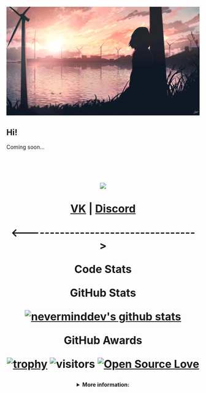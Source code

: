 <p align="center">
  <a href="https://vk.com/devildesigner"><img src="./img/../.github/img/github.png" alt="nevermind banner"></a>
</p>
 
## Hi!
Coming soon...

<body>
    <center>
<h1 align="center">
<br>
    <div align="center">
    <img src="https://lanyard-profile-readme.vercel.app/api/641398600727003197?theme=light&bg=809ecf&animated=false&hideDiscrim=true&borderRadius=30px&idleMessage=Probably%20doing%20something%20else...)](https://discord.com/users/94490510688792576)" />
    </a>
<p align="center">
  <strong><a href="https://vk.com/devildesigner">VK</a></strong> |
  <strong><a href="https://discord.gg/m4rCgqV5A2">Discord</a></strong>
</p>
<---------------------------------->
<p>
</p>

<p align="center"> 
    <strong>Code Stats
</p>
<!--START_SECTION:waka-->
<!--END_SECTION:waka-->

<p>
</p>

<p align="center"> 
    <strong>GitHub Stats
</p>

<p>
</p>

<p align="center">
  <a href="https://github.com/neverminddev"><img src="https://github-readme-stats.vercel.app/api?username=neverminddev&show_icons=true&theme=radical" alt="neverminddev's github stats"></a>
</p>

<p align="center"> 
    <strong>GitHub Awards
</p>

[![trophy](https://github-profile-trophy.vercel.app/?username=neverminddev&theme=nord&column=7)](https://github.com/ryo-ma/github-profile-trophy)
![visitors](https://visitor-badge.laobi.icu/badge?page_id=nevermind)
[![Open Source Love](https://badges.frapsoft.com/os/v1/open-source.svg?v=102)](https://github.com/ellerbrock/open-source-badge/)

</h1>

<details>
<summary>
    More information:
</summary>
<br>
text block
</br>